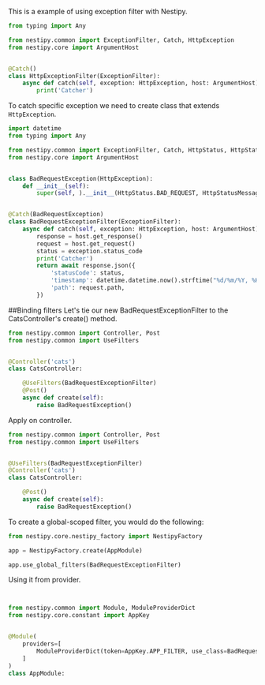 This is a example of using exception filter with Nestipy.

```python
from typing import Any

from nestipy.common import ExceptionFilter, Catch, HttpException
from nestipy.core import ArgumentHost


@Catch()
class HttpExceptionFilter(ExceptionFilter):
    async def catch(self, exception: HttpException, host: ArgumentHost) -> Any:
        print('Catcher')
```

To catch specific exception we need to create class that extends `HttpException`.

```python
import datetime
from typing import Any

from nestipy.common import ExceptionFilter, Catch, HttpStatus, HttpStatusMessages, HttpException,
from nestipy.core import ArgumentHost


class BadRequestException(HttpException):
    def __init__(self):
        super(self, ).__init__(HttpStatus.BAD_REQUEST, HttpStatusMessages.BAD_REQUEST)


@Catch(BadRequestException)
class BadRequestExceptionFilter(ExceptionFilter):
    async def catch(self, exception: HttpException, host: ArgumentHost) -> Any:
        response = host.get_response()
        request = host.get_request()
        status = exception.status_code
        print('Catcher')
        return await response.json({
            'statusCode': status,
            'timestamp': datetime.datetime.now().strftime("%d/%m/%Y, %H:%M:%S"),
            'path': request.path,
        })

```

##Binding filters
Let's tie our new BadRequestExceptionFilter to the CatsController's create() method.

```python
from nestipy.common import Controller, Post
from nestipy.common import UseFilters


@Controller('cats')
class CatsController:

    @UseFilters(BadRequestExceptionFilter)
    @Post()
    async def create(self):
        raise BadRequestException()
```

Apply on controller.

```python
from nestipy.common import Controller, Post
from nestipy.common import UseFilters


@UseFilters(BadRequestExceptionFilter)
@Controller('cats')
class CatsController:

    @Post()
    async def create(self):
        raise BadRequestException()
```

To create a global-scoped filter, you would do the following:

```python
from nestipy.core.nestipy_factory import NestipyFactory

app = NestipyFactory.create(AppModule)

app.use_global_filters(BadRequestExceptionFilter)
```

Using it from provider.

```python


from nestipy.common import Module, ModuleProviderDict
from nestipy.core.constant import AppKey


@Module(
    providers=[
        ModuleProviderDict(token=AppKey.APP_FILTER, use_class=BadRequestExceptionFilter)
    ]
)
class AppModule:



```